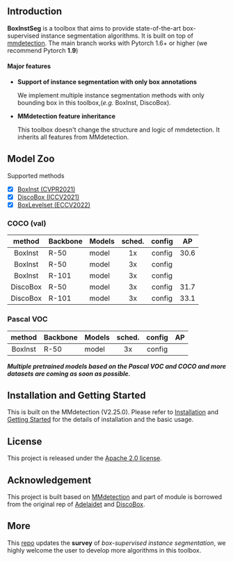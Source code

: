 
## Introduction
**BoxInstSeg** is a toolbox that aims to provide state-of-the-art box-supervised instance segmentation algorithms. 
It is built on top of [mmdetection](https://github.com/open-mmlab/mmdetection).
The main branch works with Pytorch 1.6+ or higher (we recommend Pytorch **1.9**)


#### Major features

- **Support of instance segmentation with only box annotations**

   We implement multiple instance segmentation methods with only bounding box in this toolbox,(*e.g.* BoxInst, DiscoBox).

- **MMdetection feature inheritance**

  This toolbox doesn't change the structure and logic of mmdetection. It inherits all features from MMdetection.

## Model Zoo
<summary> Supported methods </summary>

- [x] [BoxInst (CVPR2021)](https://arxiv.org/abs/2012.02310)
- [x] [DiscoBox (ICCV2021)](https://arxiv.org/abs/2105.06464v2)
- [x] [BoxLevelset (ECCV2022)](https://arxiv.org/abs/2207.09055)

### COCO (val)
|     method      | Backbone | Models    | sched.  |config   | AP      | 
|:---------------:|----------|-----------|:-------:|:-------:|:-------:|
|   BoxInst       | R-50     | model     |   1x    |config   |  30.6   |
|   BoxInst       | R-50     | model     |   3x    |config   |         |
|   BoxInst       | R-101    | model     |   3x    |config   |         |
|   DiscoBox      | R-50     | model     |   3x    |config   |  31.7   |
|   DiscoBox      | R-101    | model     |   3x    |config   |  33.1   |

### Pascal VOC
|     method      | Backbone | Models    | sched.  |config   | AP      | 
|:---------------:|----------|-----------|:-------:|:-------:|:-------:|
|   BoxInst       | R-50     | model     |   3x    |config   |         |

**_Multiple pretrained models based on the Pascal VOC and COCO and more datasets are coming as soon as possible._**


## Installation and Getting Started
This is built on the MMdetection (V2.25.0). Please refer to [Installation](https://github.com/open-mmlab/mmdetection/blob/master/docs/en/get_started.md/#Installation) and [Getting Started](https://github.com/open-mmlab/mmdetection/blob/master/docs/en/get_started.md) for the details of installation and the basic usage.


## License

This project is released under the [Apache 2.0 license](LICENSE).


## Acknowledgement

This project is built based on [MMdetection](https://github.com/open-mmlab/mmdetection) and part of module is borrowed from the original rep of [Adelaidet](https://github.com/aim-uofa/AdelaiDet) and [DiscoBox](https://github.com/NVlabs/DiscoBox).

## More
This [repo](https://github.com/LiWentomng/Box-supervised-instance-segmentation) updates the **survey** of _box-supervised instance segmentation_, we highly welcome the user to develop more algorithms in this toolbox.

